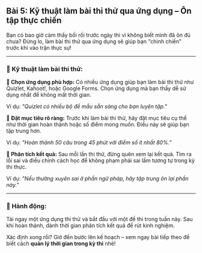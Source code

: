 ## Bài 5: Kỹ thuật làm bài thi thử qua ứng dụng – Ôn tập thực chiến

Bạn có bao giờ cảm thấy bối rối trước ngày thi vì không biết mình đã ôn đủ chưa? Đừng lo, làm bài thi thử qua ứng dụng sẽ giúp bạn "chinh chiến" trước khi vào trận thực sự!

---

### 📌 Kỹ thuật làm bài thi thử:

**🔹 Chọn ứng dụng phù hợp:**
Có nhiều ứng dụng giúp bạn làm bài thi thử như Quizlet, Kahoot!, hoặc Google Forms. Chọn ứng dụng mà bạn thấy dễ sử dụng nhất để không mất thời gian.

Ví dụ: *"Quizlet có nhiều bộ đề mẫu sẵn sàng cho bạn luyện tập."*

**🔹 Đặt mục tiêu rõ ràng:**
Trước khi làm bài thi thử, hãy đặt mục tiêu cụ thể như thời gian hoàn thành hoặc số điểm mong muốn. Điều này sẽ giúp bạn tập trung hơn.

Ví dụ: *"Hoàn thành 50 câu trong 45 phút với điểm số ít nhất 80%."*

**🔹 Phân tích kết quả:**
Sau mỗi lần thi thử, đừng quên xem lại kết quả. Tìm ra lỗi sai và điều chỉnh cách học để không phạm phải sai lầm tương tự trong kỳ thi thực.

Ví dụ: *"Nếu thường xuyên sai ở phần ngữ pháp, hãy tập trung ôn lại phần này."*

---

### 🚀 Hành động:

Tải ngay một ứng dụng thi thử và bắt đầu với một đề thi trong tuần này. Sau khi hoàn thành, dành thời gian phân tích kết quả để rút kinh nghiệm.

Xác định xong rồi? Giờ đến bước lên kế hoạch – xem ngay bài tiếp theo để biết cách **quản lý thời gian trong kỳ thi** nhé!